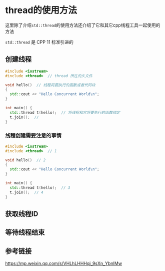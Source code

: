 # thread的使用方法

这里除了介绍`std::thread`的使用方法还介绍了它和其它cpp线程工具一起使用的方法

`std::thread` 是 CPP 11 标准引进的

## 创建线程

```cpp
#include <iostream>
#include <thread>  // thread 所在的头文件

void hello()  // 线程将要执行的函数或者代码块
{
  std::cout << "Hello Concurrent World\n";
}

int main() {
  std::thread t(hello);  // 将线程和它将要执行的函数绑定
  t.join();  // 
}
```

### 线程创建需要注意的事情

```cpp
#include <iostream>
#include <thread>  // 1

void hello()  // 2
{
  std::cout << "Hello Concurrent World\n";
}

int main() {
  std::thread t(hello);  // 3
  t.join();  // 4
}
```

## 获取线程ID

## 等待线程结束

## 参考链接

https://mp.weixin.qq.com/s/VHLhLHHHqj_9sXn_YbnIMw
